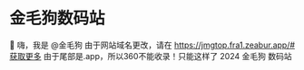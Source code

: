 # 金毛狗数码站
👋 嗨，我是 @金毛狗 由于网站域名更改，请在 https://jmgtop.fra1.zeabur.app/#获取更多 由于尾部是.app，所以360不能收录！只能这样了 2024 金毛狗 数码站
